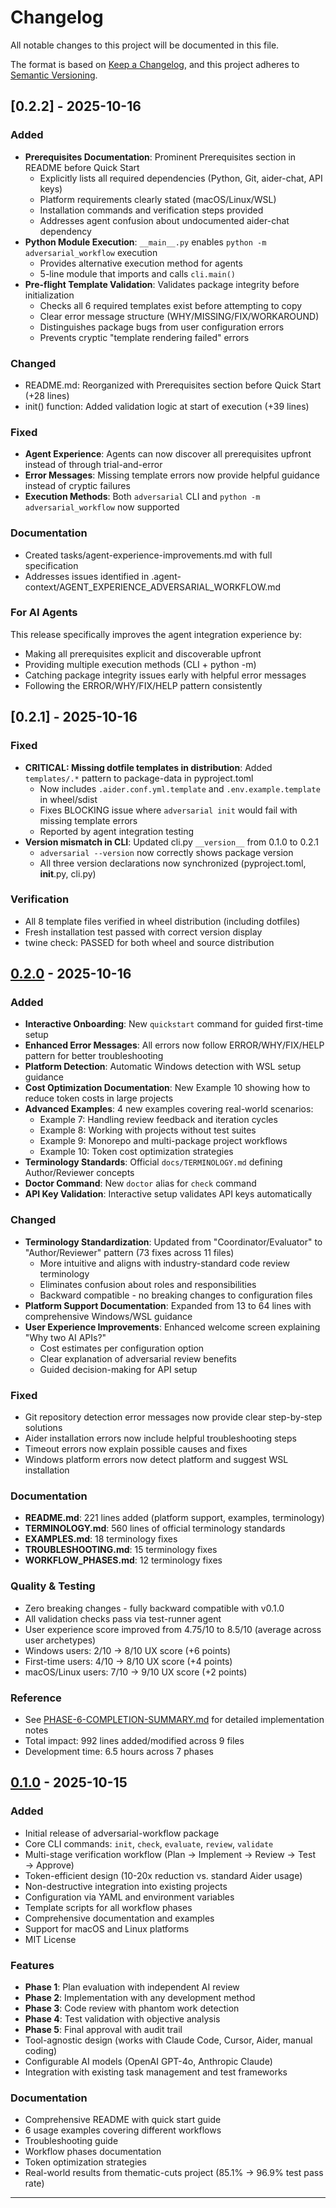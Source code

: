 # Changelog

All notable changes to this project will be documented in this file.

The format is based on [Keep a Changelog](https://keepachangelog.com/en/1.0.0/),
and this project adheres to [Semantic Versioning](https://semver.org/spec/v2.0.0.html).

## [0.2.2] - 2025-10-16

### Added
- **Prerequisites Documentation**: Prominent Prerequisites section in README before Quick Start
  - Explicitly lists all required dependencies (Python, Git, aider-chat, API keys)
  - Platform requirements clearly stated (macOS/Linux/WSL)
  - Installation commands and verification steps provided
  - Addresses agent confusion about undocumented aider-chat dependency
- **Python Module Execution**: `__main__.py` enables `python -m adversarial_workflow` execution
  - Provides alternative execution method for agents
  - 5-line module that imports and calls `cli.main()`
- **Pre-flight Template Validation**: Validates package integrity before initialization
  - Checks all 6 required templates exist before attempting to copy
  - Clear error message structure (WHY/MISSING/FIX/WORKAROUND)
  - Distinguishes package bugs from user configuration errors
  - Prevents cryptic "template rendering failed" errors

### Changed
- README.md: Reorganized with Prerequisites section before Quick Start (+28 lines)
- init() function: Added validation logic at start of execution (+39 lines)

### Fixed
- **Agent Experience**: Agents can now discover all prerequisites upfront instead of through trial-and-error
- **Error Messages**: Missing template errors now provide helpful guidance instead of cryptic failures
- **Execution Methods**: Both `adversarial` CLI and `python -m adversarial_workflow` now supported

### Documentation
- Created tasks/agent-experience-improvements.md with full specification
- Addresses issues identified in .agent-context/AGENT_EXPERIENCE_ADVERSARIAL_WORKFLOW.md

### For AI Agents
This release specifically improves the agent integration experience by:
- Making all prerequisites explicit and discoverable upfront
- Providing multiple execution methods (CLI + python -m)
- Catching package integrity issues early with helpful error messages
- Following the ERROR/WHY/FIX/HELP pattern consistently

## [0.2.1] - 2025-10-16

### Fixed
- **CRITICAL: Missing dotfile templates in distribution**: Added `templates/.*` pattern to package-data in pyproject.toml
  - Now includes `.aider.conf.yml.template` and `.env.example.template` in wheel/sdist
  - Fixes BLOCKING issue where `adversarial init` would fail with missing template errors
  - Reported by agent integration testing
- **Version mismatch in CLI**: Updated cli.py `__version__` from 0.1.0 to 0.2.1
  - `adversarial --version` now correctly shows package version
  - All three version declarations now synchronized (pyproject.toml, __init__.py, cli.py)

### Verification
- All 8 template files verified in wheel distribution (including dotfiles)
- Fresh installation test passed with correct version display
- twine check: PASSED for both wheel and source distribution

## [0.2.0] - 2025-10-16

### Added
- **Interactive Onboarding**: New `quickstart` command for guided first-time setup
- **Enhanced Error Messages**: All errors now follow ERROR/WHY/FIX/HELP pattern for better troubleshooting
- **Platform Detection**: Automatic Windows detection with WSL setup guidance
- **Cost Optimization Documentation**: New Example 10 showing how to reduce token costs in large projects
- **Advanced Examples**: 4 new examples covering real-world scenarios:
  - Example 7: Handling review feedback and iteration cycles
  - Example 8: Working with projects without test suites
  - Example 9: Monorepo and multi-package project workflows
  - Example 10: Token cost optimization strategies
- **Terminology Standards**: Official `docs/TERMINOLOGY.md` defining Author/Reviewer concepts
- **Doctor Command**: New `doctor` alias for `check` command
- **API Key Validation**: Interactive setup validates API keys automatically

### Changed
- **Terminology Standardization**: Updated from "Coordinator/Evaluator" to "Author/Reviewer" pattern (73 fixes across 11 files)
  - More intuitive and aligns with industry-standard code review terminology
  - Eliminates confusion about roles and responsibilities
  - Backward compatible - no breaking changes to configuration files
- **Platform Support Documentation**: Expanded from 13 to 64 lines with comprehensive Windows/WSL guidance
- **User Experience Improvements**: Enhanced welcome screen explaining "Why two AI APIs?"
  - Cost estimates per configuration option
  - Clear explanation of adversarial review benefits
  - Guided decision-making for API setup

### Fixed
- Git repository detection error messages now provide clear step-by-step solutions
- Aider installation errors now include helpful troubleshooting steps
- Timeout errors now explain possible causes and fixes
- Windows platform errors now detect platform and suggest WSL installation

### Documentation
- **README.md**: 221 lines added (platform support, examples, terminology)
- **TERMINOLOGY.md**: 560 lines of official terminology standards
- **EXAMPLES.md**: 18 terminology fixes
- **TROUBLESHOOTING.md**: 15 terminology fixes
- **WORKFLOW_PHASES.md**: 12 terminology fixes

### Quality & Testing
- Zero breaking changes - fully backward compatible with v0.1.0
- All validation checks pass via test-runner agent
- User experience score improved from 4.75/10 to 8.5/10 (average across user archetypes)
- Windows users: 2/10 → 8/10 UX score (+6 points)
- First-time users: 4/10 → 8/10 UX score (+4 points)
- macOS/Linux users: 7/10 → 9/10 UX score (+2 points)

### Reference
- See [PHASE-6-COMPLETION-SUMMARY.md](PHASE-6-COMPLETION-SUMMARY.md) for detailed implementation notes
- Total impact: 992 lines added/modified across 9 files
- Development time: 6.5 hours across 7 phases

## [0.1.0] - 2025-10-15

### Added
- Initial release of adversarial-workflow package
- Core CLI commands: `init`, `check`, `evaluate`, `review`, `validate`
- Multi-stage verification workflow (Plan → Implement → Review → Test → Approve)
- Token-efficient design (10-20x reduction vs. standard Aider usage)
- Non-destructive integration into existing projects
- Configuration via YAML and environment variables
- Template scripts for all workflow phases
- Comprehensive documentation and examples
- Support for macOS and Linux platforms
- MIT License

### Features
- **Phase 1**: Plan evaluation with independent AI review
- **Phase 2**: Implementation with any development method
- **Phase 3**: Code review with phantom work detection
- **Phase 4**: Test validation with objective analysis
- **Phase 5**: Final approval with audit trail
- Tool-agnostic design (works with Claude Code, Cursor, Aider, manual coding)
- Configurable AI models (OpenAI GPT-4o, Anthropic Claude)
- Integration with existing task management and test frameworks

### Documentation
- Comprehensive README with quick start guide
- 6 usage examples covering different workflows
- Troubleshooting guide
- Workflow phases documentation
- Token optimization strategies
- Real-world results from thematic-cuts project (85.1% → 96.9% test pass rate)

---

[0.2.0]: https://github.com/movito/adversarial-workflow/compare/v0.1.0...v0.2.0
[0.1.0]: https://github.com/movito/adversarial-workflow/releases/tag/v0.1.0
